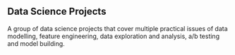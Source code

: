 ## Data Science Projects

A group of data science projects that cover multiple practical issues of data modelling, feature engineering, data exploration and analysis, a/b testing and model building.
